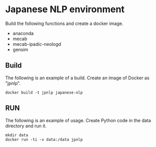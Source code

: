 # Japanese NLP environment
Build the following functions and create a docker image.
* anaconda
* mecab
* mecab-ipadic-neologd
* gensim

## Build
The following is an example of a build. Create an image of Docker as "jpnlp".
```
docker build -t jpnlp japanese-nlp
```

## RUN
The following is an example of usage. Create Python code in the data directory and run it.
```
mkdir data
docker run -ti -v data:/data jpnlp
```
